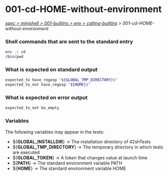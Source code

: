 # 001-cd-HOME-without-environment

*[spec > minishell > 001-builtins > env > calling-builtins](..) > 001-cd-HOME-without-environment*

### Shell commands that are sent to the standard entry

```bash
env -i cd
/bin/pwd
```

### What is expected on standard output

```bash
expected_to have_regexp "${GLOBAL_TMP_DIRECTORY}$"
expected_to_not have_regexp "${HOME}$"

```

### What is expected on error output

```bash
expected_to_not be_empty

```

### Variables

The following variables may appear in the tests:

* ${**GLOBAL_INSTALLDIR**} -> The installation directory of 42shTests
* ${**GLOBAL_TMP_DIRECTORY**} -> The temporary directory in which tests are executed
* ${**GLOBAL_TOKEN**} -> A token that changes value at launch time
* ${**PATH**} -> The standard environment variable PATH
* ${**HOME**} -> The standard environment variable HOME
